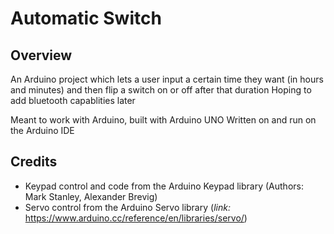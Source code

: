 # Automatic Switch
## Overview
An Arduino project which lets a user input a certain time they want (in hours and minutes) and then flip a switch on or off after that duration
Hoping to add bluetooth capablities later

Meant to work with Arduino, built with Arduino UNO
  Written on and run on the Arduino IDE

## Credits
- Keypad control and code from the Arduino Keypad library (Authors: Mark Stanley, Alexander Brevig)
- Servo control from the Arduino Servo library (*link:* https://www.arduino.cc/reference/en/libraries/servo/)

